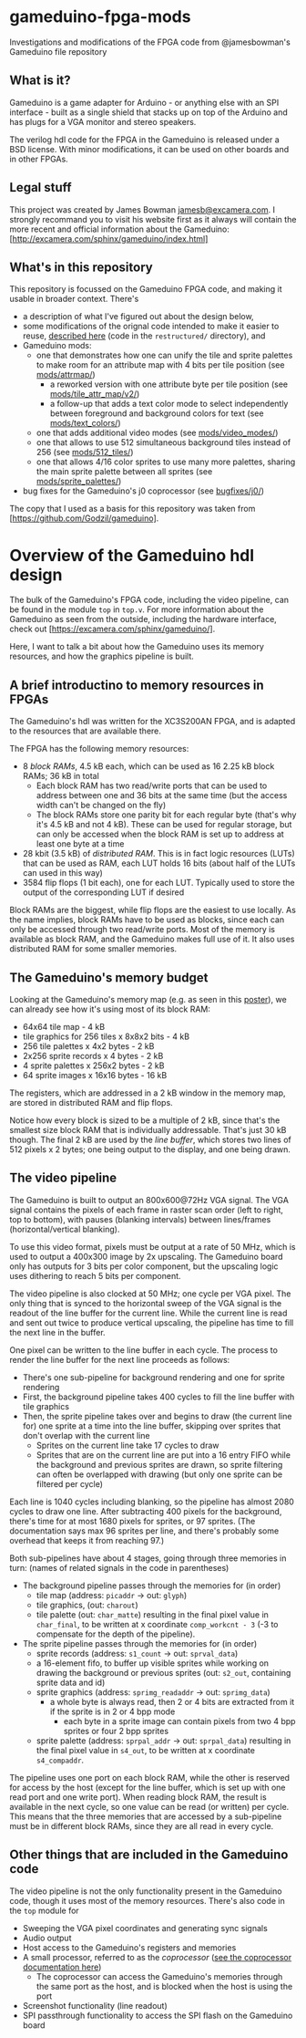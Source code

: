 gameduino-fpga-mods
===================
Investigations and modifications of the FPGA code from @jamesbowman's Gameduino file repository

What is it?
-----------
Gameduino is a game adapter for Arduino - or anything else with an SPI interface - built as a single shield that stacks up on top of the Arduino and has plugs for a VGA monitor and stereo speakers.

The verilog hdl code for the FPGA in the Gameduino is released under a BSD license. With minor modifications, it can be used on other boards and in other FPGAs.

Legal stuff
-----------
This project was created by James Bowman <jamesb@excamera.com>. I strongly recommand you to visit his website first as it always will contain the more recent and official information about the Gameduino: [http://excamera.com/sphinx/gameduino/index.html]

What's in this repository
-------------------------
This repository is focussed on the Gameduino FPGA code, and making it usable in broader context. There's
- a description of what I've figured out about the design below,
- some modifications of the orignal code intended to make it easier to reuse, [described here](restructured/README.md) (code in the `restructured/` directory), and
- Gameduino mods:
    - one that demonstrates how one can unify the tile and sprite palettes to make room for an attribute map with 4 bits per tile position (see [mods/attrmap/](mods/attrmap/))
        - a reworked version with one attribute byte per tile position (see [mods/tile_attr_map/v2/](mods/tile_attr_map/v2/))
        - a follow-up that adds a text color mode to select independently between foreground and background colors for text (see [mods/text_colors/](mods/text_colors/))
    - one that adds additional video modes (see [mods/video_modes/](mods/video_modes/))
    - one that allows to use 512 simultaneous background tiles instead of 256 (see [mods/512_tiles/](mods/512_tiles/))
    - one that allows 4/16 color sprites to use many more palettes, sharing the main sprite palette between all sprites (see [mods/sprite_palettes/](mods/sprite_palettes/))
- bug fixes for the Gameduino's j0 coprocessor (see [bugfixes/j0/](bugfixes/j0/))

The copy that I used as a basis for this repository was taken from [https://github.com/Godzil/gameduino].

Overview of the Gameduino hdl design
====================================
The bulk of the Gameduino's FPGA code, including the video pipeline, can be found in the module `top` in `top.v`. For more information about the Gameduino as seen from the outside, including the hardware interface, check out [https://excamera.com/sphinx/gameduino/].

Here, I want to talk a bit about how the Gameduino uses its memory resources, and how the graphics pipeline is built.

A brief introductino to memory resources in FPGAs
-------------------------------------------------
The Gameduino's hdl was written for the XC3S200AN FPGA, and is adapted to the resources that are available there.

The FPGA has the following memory resources:
- 8 _block RAMs_, 4.5 kB each, which can be used as 16 2.25 kB block RAMs; 36 kB in total
	- Each block RAM has two read/write ports that can be used to address between one and 36 bits at the same time (but the access width can't be changed on the fly)
	- The block RAMs store one parity bit for each regular byte (that's why it's 4.5 kB and not 4 kB). These can be used for regular storage, but can only be accessed when the block RAM is set up to address at least one byte at a time
- 28 kbit (3.5 kB) of _distributed RAM_. This is in fact logic resources (LUTs) that can be used as RAM, each LUT holds 16 bits (about half of the LUTs can used in this way)
- 3584 flip flops (1 bit each), one for each LUT. Typically used to store the output of the corresponding LUT if desired

Block RAMs are the biggest, while flip flops are the easiest to use locally. As the name implies, block RAMs have to be used as blocks, since each can only be accessed through two read/write ports.
Most of the memory is available as block RAM, and the Gameduino makes full use of it.
It also uses distributed RAM for some smaller memories.

The Gameduino's memory budget
-----------------------------
Looking at the Gameduino's memory map (e.g. as seen in this [poster](https://excamera.com/files/gameduino/synth/doc/gen/poster.pdf)), we can already see how it's using most of its block RAM:
- 64x64 tile map - 4 kB
- tile graphics for 256 tiles x 8x8x2 bits - 4 kB
- 256 tile palettes x 4x2 bytes - 2 kB
- 2x256 sprite records x 4 bytes - 2 kB
- 4 sprite palettes x 256x2 bytes - 2 kB
- 64 sprite images x 16x16 bytes - 16 kB

The registers, which are addressed in a 2 kB window in the memory map, are stored in distributed RAM and flip flops.

Notice how every block is sized to be a multiple of 2 kB, since that's the smallest size block RAM that is individually addressable.
That's just 30 kB though. The final 2 kB are used by the _line buffer_, which stores two lines of 512 pixels x 2 bytes; one being output to the display, and one being drawn.

The video pipeline
------------------
The Gameduino is built to output an 800x600@72Hz VGA signal. The VGA signal contains the pixels of each frame in raster scan order (left to right, top to bottom), with pauses (blanking intervals) between lines/frames (horizontal/vertical blanking).

To use this video format, pixels must be output at a rate of 50 MHz, which is used to output a 400x300 image by 2x upscaling. The Gameduino board only has outputs for 3 bits per color component, but the upscaling logic uses dithering to reach 5 bits per component.

The video pipeline is also clocked at 50 MHz; one cycle per VGA pixel. The only thing that is synced to the horizontal sweep of the VGA signal is the readout of the line buffer for the current line.
While the current line is read and sent out twice to produce vertical upscaling, the pipeline has time to fill the next line in the buffer.

One pixel can be written to the line buffer in each cycle. The process to render the line buffer for the next line proceeds as follows:
- There's one sub-pipeline for background rendering and one for sprite rendering
- First, the background pipeline takes 400 cycles to fill the line buffer with tile graphics
- Then, the sprite pipeline takes over and begins to draw (the current line for) one sprite at a time into the line buffer, skipping over sprites that don't overlap with the current line
    - Sprites on the current line take 17 cycles to draw
    - Sprites that are on the current line are put into a 16 entry FIFO while the background and previous sprites are drawn, so sprite filtering can often be overlapped with drawing
      (but only one sprite can be filtered per cycle)

Each line is 1040 cycles including blanking, so the pipeline has almost 2080 cycles to draw one line. After subtracting 400 pixels for the background, there's time for at most 1680 pixels for sprites, or 97 sprites. (The documentation says max 96 sprites per line, and there's probably some overhead that keeps it from reaching 97.)

Both sub-pipelines have about 4 stages, going through three memories in turn: (names of related signals in the code in parentheses)
- The background pipeline passes through the memories for (in order)
	- tile map (address: `picaddr` -> out: `glyph`)
	- tile graphics, (out: `charout`)
	- tile palette (out: `char_matte`)
  resulting in the final pixel value in `char_final`, to be written at x coordinate `comp_workcnt - 3` (-3 to compensate for the depth of the pipeline).
- The sprite pipeline passes through the memories for (in order)
	- sprite records (address: `s1_count` -> out: `sprval_data`)
	- a 16-element fifo, to buffer up visible sprites while working on drawing the background or previous sprites (out: `s2_out`, containing sprite data and id)
	- sprite graphics (address: `sprimg_readaddr` -> out: `sprimg_data`)
		- a whole byte is always read, then 2 or 4 bits are extracted from it if the sprite is in 2 or 4 bpp mode
			- each byte in a sprite image can contain pixels from two 4 bpp sprites or four 2 bpp sprites
	- sprite palette (address: `sprpal_addr` -> out: `sprpal_data`)
  resulting in the final pixel value in `s4_out`, to be written at x coordinate `s4_compaddr`.

The pipeline uses one port on each block RAM, while the other is reserved for access by the host (except for the line buffer, which is set up with one read port and one write port). When reading block RAM, the result is available in the next cycle, so one value can be read (or written) per cycle. This means that the three memories that are accessed by a sub-pipeline must be in different block RAMs, since they are all read in every cycle.

Other things that are included in the Gameduino code
----------------------------------------------------
The video pipeline is not the only functionality present in the Gameduino code, though it uses most of the memory resources. There's also code in the `top` module for
- Sweeping the VGA pixel coordinates and generating sync signals
- Audio output
- Host access to the Gameduino's registers and memories
- A small processor, referred to as the _coprocessor_ ([see the coprocessor documentation here](https://excamera.com/sphinx/gameduino/coprocessor.html))
	- The coprocessor can access the Gameduino's memories through the same port as the host, and is blocked when the host is using the port
- Screenshot functionality (line readout)
- SPI passthrough functionality to access the SPI flash on the Gameduino board
